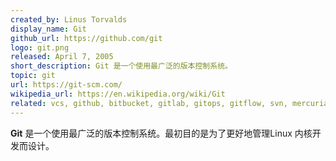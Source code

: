 ```yaml
---
created_by: Linus Torvalds
display_name: Git
github_url: https://github.com/git
logo: git.png
released: April 7, 2005
short_description: Git 是一个使用最广泛的版本控制系统。
topic: git
url: https://git-scm.com/
wikipedia_url: https://en.wikipedia.org/wiki/Git
related: vcs, github, bitbucket, gitlab, gitops, gitflow, svn, mercurial, tfvc, dvcs
---
```

**Git** 是一个使用最广泛的版本控制系统。最初目的是为了更好地管理Linux 内核开发而设计。